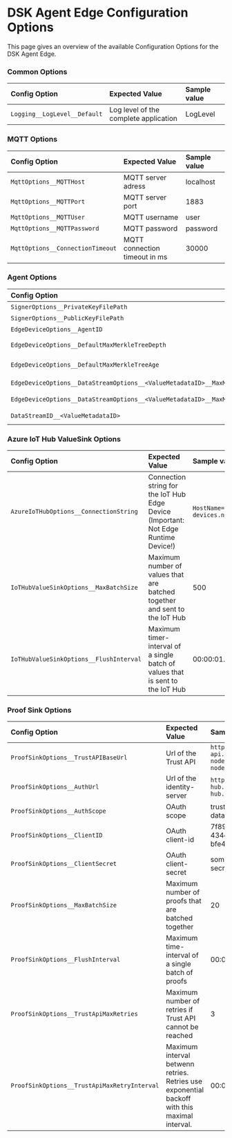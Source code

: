 # DSK Agent Edge Configuration Options

This page gives an overview of the available Configuration Options for the DSK Agent Edge.

### Common Options

| Config Option                | Expected Value                        | Sample value |
| :--------------------------- | :------------------------------------ | :----------- |
| `Logging__LogLevel__Default` | Log level of the complete application | LogLevel     |

### MQTT Options

| Config Option                    | Expected Value                | Sample value |
| :------------------------------- | :---------------------------- | :----------- |
| `MqttOptions__MQTTHost`          | MQTT server adress            | localhost    |
| `MqttOptions__MQTTPort`          | MQTT server port              | 1883         |
| `MqttOptions__MQTTUser`          | MQTT username                 | user         |
| `MqttOptions__MQTTPassword`      | MQTT password                 | password     |
| `MqttOptions__ConnectionTimeout` | MQTT connection timeout in ms | 30000        |

### Agent Options

| Config Option                                                                 | Expected Value                                                                                    | Sample value                                                                                                    |
| :---------------------------------------------------------------------------- | :------------------------------------------------------------------------------------------------ | :-------------------------------------------------------------------------------------------------------------- |
| `SignerOptions__PrivateKeyFilePath`                                           | Private key file path                                                                             | `/path/to/private-key.pem`                                                                                      |
| `SignerOptions__PublicKeyFilePath`                                            | Public key file path                                                                              | `/path/to/public-key.pem`                                                                                       |
| `EdgeDeviceOptions__AgentID`                                                  | ID Should be uniqe for each agent                                                                 | 51319195                                                                                                        |
| `EdgeDeviceOptions__DefaultMaxMerkleTreeDepth`                                | Default maximal merkle tree depth. This value is overridden by stream-specific coptions.          | 12                                                                                                              |
| `EdgeDeviceOptions__DefaultMaxMerkleTreeAge`                                  | Default maximal merkle-tree age in seconds. This value is overridden by stream-specific coptions. | 600                                                                                                             |
| `EdgeDeviceOptions__DataStreamOptions__<ValueMetadataID>__MaxMerkleTreeDepth` | Stream specific maximal merkle-tree depth.                                                        | `EdgeDeviceOptions__DataStreamOptions__ea6eb3e0-1280-4b36-a807-94133cd7c775__MaxMerkleTreeDepth=24`             |
| `EdgeDeviceOptions__DataStreamOptions__<ValueMetadataID>__MaxMerkleTreeAge`   | Stream specific maximal merkle-tree age.                                                          | `EdgeDeviceOptions__DataStreamOptions__ea6eb3e0-1280-4b36-a807-94133cd7c775__MaxMerkleTreeDepth=900`            |
| `DataStreamID__<ValueMetadataID>`                                             | `<ValueSourceType>__<ValueSourceID>__<SensorID>`                                                  | `DataStreamID__ea6eb3e0-1280-4b36-a807-94133cd7c775=OpcuaSource__opc.tcp://127.0.0.1:4840/va_tt_demo__ns=2;i=3` |

### Azure IoT Hub ValueSink Options

| Config Option                           | Expected Value                                                                      | Sample value                                                                                                                       |
| :-------------------------------------- | :---------------------------------------------------------------------------------- | :--------------------------------------------------------------------------------------------------------------------------------- |
| `AzureIoTHubOptions__ConnectionString`  | Connection string for the IoT Hub Edge Device (Important: Not Edge Runtime Device!) | `HostName=your-iot-hub.azure-devices.net;DeviceId=MyDotnetTestDevice;SharedAccessKey=IfBQvqDPKffysR0e0Do85uw6aaY/w3IFTnxNK3BoGGk=` |
| `IoTHubValueSinkOptions__MaxBatchSize`  | Maximum number of values that are batched together and sent to the IoT Hub          | 500                                                                                                                                |
| `IoTHubValueSinkOptions__FlushInterval` | Maximum timer-interval of a single batch of values that is sent to the IoT Hub      | 00:00:01.000                                                                                                                       |

### Proof Sink Options

| Config Option                                | Expected Value                                                                                | Sample value                                          |
| :------------------------------------------- | :-------------------------------------------------------------------------------------------- | :---------------------------------------------------- |
| `ProofSinkOptions__TrustAPIBaseUrl`          | Url of the Trust API                                                                          | `https://trust-api.your-node.dataspace-node.com/`     |
| `ProofSinkOptions__AuthUrl`                  | Url of the identity-server                                                                    | `https://id.your-hub.dataspace-hub.com/connect/token` |
| `ProofSinkOptions__AuthScope`                | OAuth scope                                                                                   | trust-api-endpoint data-api-endpoint                  |
| `ProofSinkOptions__ClientID`                 | OAuth client-id                                                                               | 7f89e8f9-4ecc-434e-a674-bfe48912aa56                  |
| `ProofSinkOptions__ClientSecret`             | OAuth client-secret                                                                           | some-client-secret123                                 |
| `ProofSinkOptions__MaxBatchSize`             | Maximum number of proofs that are batched together                                            | 20                                                    |
| `ProofSinkOptions__FlushInterval`            | Maximum time-interval of a single batch of proofs                                             | 00:00:01.000                                          |
| `ProofSinkOptions__TrustApiMaxRetries`       | Maximum number of retries if Trust API cannot be reached                                      | 3                                                     |
| `ProofSinkOptions__TrustApiMaxRetryInterval` | Maximum interval betwenn retries. Retries use exponential backoff with this maximal interval. | 00:05:00.000                                          |
